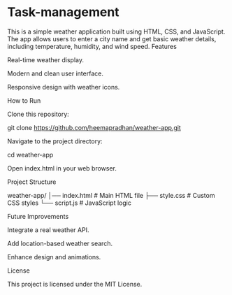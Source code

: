 # Task-management
This is a simple weather application built using HTML, CSS, and JavaScript. The app allows users to enter a city name and get basic weather details, including temperature, humidity, and wind speed.
Features

Real-time weather display.

Modern and clean user interface.

Responsive design with weather icons.

How to Run

Clone this repository:

git clone https://github.com/heemapradhan/weather-app.git

Navigate to the project directory:

cd weather-app

Open index.html in your web browser.

Project Structure

weather-app/
│── index.html      # Main HTML file
├── style.css       # Custom CSS styles
└── script.js       # JavaScript logic

Future Improvements

Integrate a real weather API.

Add location-based weather search.

Enhance design and animations.

License

This project is licensed under the MIT License.
